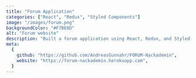 ```yaml
---
title: "Forum Application"
categories: ["React", "Redux", "Styled Components"]
image: "/images/forum.png"
backgroundColor: "#F7BE8D"
alt: "Forum website"
description: "Built a forum application using React, Redux, and Styled components. This was my first project with a real state management library, which was extremely rewarding. The application has some minor design issues overall."
meta:
  {
    github: "https://github.com/AndreasGunnahr/FORUM-Nackademin",
    website: "https://forum-nackademin.herokuapp.com",
  }
---
```

